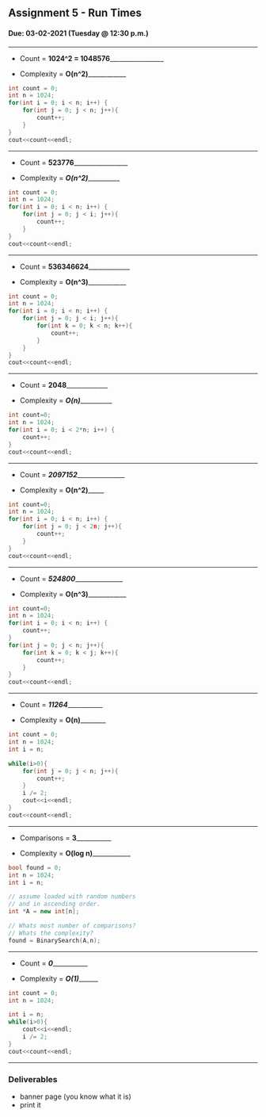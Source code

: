 ## Assignment 5 - Run Times
#### Due: 03-02-2021 (Tuesday @ 12:30 p.m.)


-----

- Count = __1024^2 = 1048576___________________
  
- Complexity = __O(n^2)______________
  
```cpp
int count = 0;
int n = 1024;
for(int i = 0; i < n; i++) {
    for(int j = 0; j < n; j++){
        count++;
    }
}
cout<<count<<endl;
```

-----

- Count = __523776___________________
  
- Complexity = ___O(n^2)_____________
  
```cpp
int count = 0;
int n = 1024;
for(int i = 0; i < n; i++) {
    for(int j = 0; j < i; j++){
        count++;
    }
}
cout<<count<<endl;
```

-----

- Count = ____536346624_________________
  
- Complexity = __O(n^3)______________
  
```cpp
int count = 0;
int n = 1024;
for(int i = 0; i < n; i++) {
    for(int j = 0; j < i; j++){
        for(int k = 0; k < n; k++){
            count++;
        }
    }
}
cout<<count<<endl;
```

-----

- Count = ____2048_________________
  
- Complexity = ___O(n)_____________
  
```cpp
int count=0;
int n = 1024;
for(int i = 0; i < 2*n; i++) {
    count++;
}
cout<<count<<endl;
```

-----

- Count = ___2097152__________________
  
- Complexity = ____O(n^2)_________
  
```cpp
int count=0;
int n = 1024;
for(int i = 0; i < n; i++) {
    for(int j = 0; j < 2n; j++){
        count++;
    }
}
cout<<count<<endl;
```

-----

- Count = ___524800__________________
  
- Complexity = __O(n^3)______________
  
```cpp
int count=0;
int n = 1024;
for(int i = 0; i < n; i++) {
    count++;
}
for(int j = 0; j < n; j++){
    for(int k = 0; k < j; k++){
        count++;
    }
}
cout<<count<<endl;
```

-----

- Count = _____11264________________
  
- Complexity = ____O(n)____________
  
```cpp
int count = 0;
int n = 1024;
int i = n;

while(i>0){
    for(int j = 0; j < n; j++){
        count++;
    }
    i /= 2;
    cout<<i<<endl;
}
cout<<count<<endl;
```

-----

- Comparisons = __3_____________
  
- Complexity = __O(log n)______________
  
```cpp
bool found = 0;
int n = 1024;
int i = n;

// assume loaded with random numbers
// and in ascending order.
int *A = new int[n];

// Whats most number of comparisons?
// Whats the complexity?
found = BinarySearch(A,n);

```

-----

- Count = _____0________________
  
- Complexity = _____O(1)___________
  
```cpp
int count = 0;
int n = 1024;

int i = n;
while(i>0){
    cout<<i<<endl;
    i /= 2;  
}
cout<<count<<endl;
```

-----

### Deliverables

- banner page (you know what it is)
- print it
